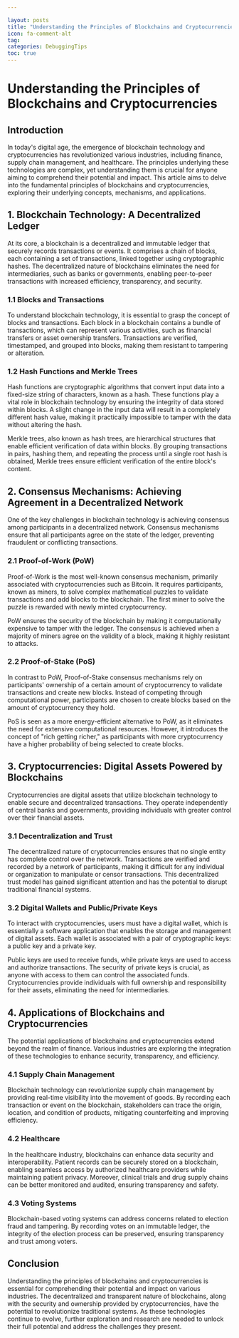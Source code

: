 ```yaml
---

layout: posts
title: "Understanding the Principles of Blockchains and Cryptocurrencies"
icon: fa-comment-alt
tag:      
categories: DebuggingTips
toc: true
---
```




# Understanding the Principles of Blockchains and Cryptocurrencies

## Introduction

In today's digital age, the emergence of blockchain technology and cryptocurrencies has revolutionized various industries, including finance, supply chain management, and healthcare. The principles underlying these technologies are complex, yet understanding them is crucial for anyone aiming to comprehend their potential and impact. This article aims to delve into the fundamental principles of blockchains and cryptocurrencies, exploring their underlying concepts, mechanisms, and applications.

## 1. Blockchain Technology: A Decentralized Ledger

At its core, a blockchain is a decentralized and immutable ledger that securely records transactions or events. It comprises a chain of blocks, each containing a set of transactions, linked together using cryptographic hashes. The decentralized nature of blockchains eliminates the need for intermediaries, such as banks or governments, enabling peer-to-peer transactions with increased efficiency, transparency, and security.

### 1.1 Blocks and Transactions

To understand blockchain technology, it is essential to grasp the concept of blocks and transactions. Each block in a blockchain contains a bundle of transactions, which can represent various activities, such as financial transfers or asset ownership transfers. Transactions are verified, timestamped, and grouped into blocks, making them resistant to tampering or alteration.

### 1.2 Hash Functions and Merkle Trees

Hash functions are cryptographic algorithms that convert input data into a fixed-size string of characters, known as a hash. These functions play a vital role in blockchain technology by ensuring the integrity of data stored within blocks. A slight change in the input data will result in a completely different hash value, making it practically impossible to tamper with the data without altering the hash.

Merkle trees, also known as hash trees, are hierarchical structures that enable efficient verification of data within blocks. By grouping transactions in pairs, hashing them, and repeating the process until a single root hash is obtained, Merkle trees ensure efficient verification of the entire block's content.

## 2. Consensus Mechanisms: Achieving Agreement in a Decentralized Network

One of the key challenges in blockchain technology is achieving consensus among participants in a decentralized network. Consensus mechanisms ensure that all participants agree on the state of the ledger, preventing fraudulent or conflicting transactions.

### 2.1 Proof-of-Work (PoW)

Proof-of-Work is the most well-known consensus mechanism, primarily associated with cryptocurrencies such as Bitcoin. It requires participants, known as miners, to solve complex mathematical puzzles to validate transactions and add blocks to the blockchain. The first miner to solve the puzzle is rewarded with newly minted cryptocurrency.

PoW ensures the security of the blockchain by making it computationally expensive to tamper with the ledger. The consensus is achieved when a majority of miners agree on the validity of a block, making it highly resistant to attacks.

### 2.2 Proof-of-Stake (PoS)

In contrast to PoW, Proof-of-Stake consensus mechanisms rely on participants' ownership of a certain amount of cryptocurrency to validate transactions and create new blocks. Instead of competing through computational power, participants are chosen to create blocks based on the amount of cryptocurrency they hold.

PoS is seen as a more energy-efficient alternative to PoW, as it eliminates the need for extensive computational resources. However, it introduces the concept of "rich getting richer," as participants with more cryptocurrency have a higher probability of being selected to create blocks.

## 3. Cryptocurrencies: Digital Assets Powered by Blockchains

Cryptocurrencies are digital assets that utilize blockchain technology to enable secure and decentralized transactions. They operate independently of central banks and governments, providing individuals with greater control over their financial assets.

### 3.1 Decentralization and Trust

The decentralized nature of cryptocurrencies ensures that no single entity has complete control over the network. Transactions are verified and recorded by a network of participants, making it difficult for any individual or organization to manipulate or censor transactions. This decentralized trust model has gained significant attention and has the potential to disrupt traditional financial systems.

### 3.2 Digital Wallets and Public/Private Keys

To interact with cryptocurrencies, users must have a digital wallet, which is essentially a software application that enables the storage and management of digital assets. Each wallet is associated with a pair of cryptographic keys: a public key and a private key.

Public keys are used to receive funds, while private keys are used to access and authorize transactions. The security of private keys is crucial, as anyone with access to them can control the associated funds. Cryptocurrencies provide individuals with full ownership and responsibility for their assets, eliminating the need for intermediaries.

## 4. Applications of Blockchains and Cryptocurrencies

The potential applications of blockchains and cryptocurrencies extend beyond the realm of finance. Various industries are exploring the integration of these technologies to enhance security, transparency, and efficiency.

### 4.1 Supply Chain Management

Blockchain technology can revolutionize supply chain management by providing real-time visibility into the movement of goods. By recording each transaction or event on the blockchain, stakeholders can trace the origin, location, and condition of products, mitigating counterfeiting and improving efficiency.

### 4.2 Healthcare

In the healthcare industry, blockchains can enhance data security and interoperability. Patient records can be securely stored on a blockchain, enabling seamless access by authorized healthcare providers while maintaining patient privacy. Moreover, clinical trials and drug supply chains can be better monitored and audited, ensuring transparency and safety.

### 4.3 Voting Systems

Blockchain-based voting systems can address concerns related to election fraud and tampering. By recording votes on an immutable ledger, the integrity of the election process can be preserved, ensuring transparency and trust among voters.

## Conclusion

Understanding the principles of blockchains and cryptocurrencies is essential for comprehending their potential and impact on various industries. The decentralized and transparent nature of blockchains, along with the security and ownership provided by cryptocurrencies, have the potential to revolutionize traditional systems. As these technologies continue to evolve, further exploration and research are needed to unlock their full potential and address the challenges they present.